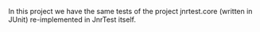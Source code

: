 In this project we have the same tests of the project jnrtest.core (written in JUnit) re-implemented in JnrTest itself.
